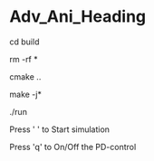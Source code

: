 # Adv_Ani_Heading

cd build

rm -rf *

cmake ..

make -j*

./run



Press ' ' to Start simulation

Press 'q' to On/Off the PD-control

